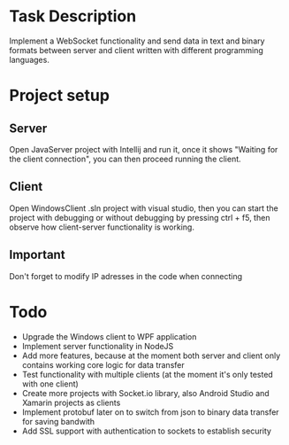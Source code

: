 # Task Description
Implement a WebSocket functionality and send data in text and binary formats between server and client written with different programming languages.

# Project setup

## Server
Open JavaServer project with Intellij and run it, once it shows "Waiting for the client connection", you can then proceed running the client.

## Client
Open WindowsClient .sln project with visual studio, then you can start the project with debugging or without debugging by pressing ctrl + f5, then observe how client-server functionality is working.

## Important
Don't forget to modify IP adresses in the code when connecting

# Todo
* Upgrade the Windows client to WPF application
* Implement server functionality in NodeJS
* Add more features, because at the moment both server and client only contains working core logic for data transfer
* Test functionality with multiple clients (at the moment it's only tested with one client)
* Create more projects with Socket.io library, also Android Studio and Xamarin projects as clients
* Implement protobuf later on to switch from json to binary data transfer for saving bandwith
* Add SSL support with authentication to sockets to establish security